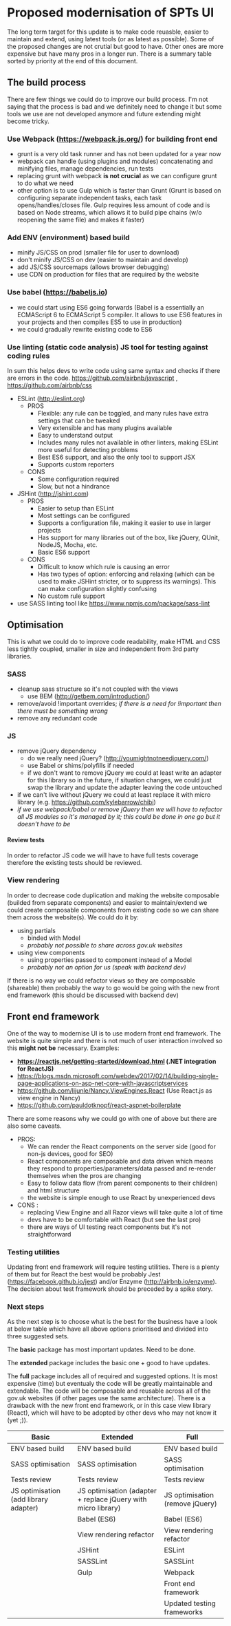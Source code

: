 # Proposed modernisation of SPTs UI
The long term target for this update is to make code reuasble, easier to maintain and extend, using latest tools (or as latest as possible). Some of the proposed changes are not crutial but good to have. Other ones are more expensive but have many pros in a longer run. There is a summary table sorted by priority at the end of this document.
## The build process
There are few things we could do to improve our build process. I'm not saying that the process is bad and we definitely need to change it but some tools we use are not developed anymore and future extending might become tricky.
### Use Webpack (https://webpack.js.org/) for building front end
* grunt is a very old task runner and has not been updated for a year now
* webpack can handle (using plugins and modules) concatenating and minifying files, manage dependencies, run tests
* replacing grunt with webpack **is not crucial** as we can configure grunt to do what we need
* other option is to use Gulp which is faster than Grunt (Grunt is based on configuring separate independent tasks, each task opens/handles/closes file. Gulp requires less amount of code and is based on Node streams, which allows it to build pipe chains (w/o reopening the same file) and makes it faster)
### Add ENV (environment) based build
* minify JS/CSS on prod (smaller file for user to download)
* don't minify JS/CSS on dev (easier to maintain and develop)
* add JS/CSS sourcemaps (allows browser debugging)
* use CDN on production for files that are required by the website
### Use babel (https://babeljs.io)
* we could start using ES6 going forwards (Babel is a essentially an ECMAScript 6 to ECMAScript 5 compiler. It allows to use ES6 features in your projects and then compiles ES5 to use in production)
* we could gradually rewrite existing code to ES6

### Use linting (static code analysis) JS tool for testing against coding rules
In sum this helps devs to write code using same syntax and checks if there are errors in the code. https://github.com/airbnb/javascript , https://github.com/airbnb/css
* ESLint (http://eslint.org)
  * PROS
    * Flexible: any rule can be toggled, and many rules have extra settings that can be tweaked
    * Very extensible and has many plugins available
    * Easy to understand output
    * Includes many rules not available in other linters, making ESLint more useful for detecting problems
    * Best ES6 support, and also the only tool to support JSX
    * Supports custom reporters
  * CONS
    * Some configuration required
    * Slow, but not a hindrance
* JSHint (http://jshint.com)
  * PROS
    * Easier to setup than ESLint
    * Most settings can be configured
    * Supports a configuration file, making it easier to use in larger projects
    * Has support for many libraries out of the box, like jQuery, QUnit, NodeJS, Mocha, etc.
    * Basic ES6 support
  * CONS
    * Difficult to know which rule is causing an error
    * Has two types of option: enforcing and relaxing (which can be used to make JSHint stricter, or to suppress its warnings). This can make configuration slightly confusing
    * No custom rule support
* use SASS linting tool like https://www.npmjs.com/package/sass-lint
## Optimisation
This is what we could do to improve code readability, make HTML and CSS less tightly coupled, smaller in size and independent from 3rd party libraries.
### SASS
* cleanup sass structure so it's not coupled with the views
  * use BEM (http://getbem.com/introduction/)
* remove/avoid !important overrides; _if there is a need for !important then there must be something wrong_
* remove any redundant code
### JS
* remove jQuery dependency
  * do we really need jQuery? (http://youmightnotneedjquery.com/)
  * use Babel or shims/polyfills if needed
  * if we don't want to remove jQuery we could at least write an adapter for this library so in the future, if situation changes, we could just swap the library and update the adapter leaving the code untouched
* if we can't live without jQuery we could at least replace it with micro library (e.g. https://github.com/kylebarrow/chibi)
* _if we use webpack/babel or remove jQuery then we will have to refactor all JS modules so it's managed by it; this could be done in one go but it doesn't have to be_
#### Review tests
In order to refactor JS code we will have to have full tests coverage therefore the existing tests should be reviewed.
### View rendering
In order to decrease code duplication and making the website composable (builded from separate components) and easier to maintain/extend we could create composable components from existing code so we can share them across the website(s). We could do it by:
* using partials
  * binded with Model
  * _probably not possible to share across gov.uk websites_
* using view components
  * using properties passed to component instead of a Model
  * _probably not an option for us (speak with backend dev)_

If there is no way we could refactor views so they are composable (shareable) then probably the way to go would be going with the new front end framework (this should be discussed with backend dev)
## Front end framework
One of the way to modernise UI is to use modern front end framework. The website is quite simple and there is not much of user interaction involved so this **might not be** necessary. Examples:
* **https://reactjs.net/getting-started/download.html (.NET integration for ReactJS)**
* https://blogs.msdn.microsoft.com/webdev/2017/02/14/building-single-page-applications-on-asp-net-core-with-javascriptservices
* https://github.com/lijunle/Nancy.ViewEngines.React (Use React.js as view engine in Nancy)
* https://github.com/pauldotknopf/react-aspnet-boilerplate

There are some reasons why we could go with one of above but there are also some caveats.
* PROS:
  * We can render the React components on the server side (good for non-js devices, good for SEO)
  * React components are composable and data driven which means they respond to properties/parameters/data passed and re-render themselves when the pros are changing
  * Easy to follow data flow (from parent components to their children) and html structure
  * the website is simple enough to use React by unexperienced devs
* CONS :
  * replacing View Engine and all Razor views will take quite a lot of time
  * devs have to be comfortable with React (but see the last pro)
  * there are ways of UI testing react components but it's not straightforward

### Testing utilities
Updating front end framework will require testing utilities. There is a plenty of them but for React the best would be probably Jest (https://facebook.github.io/jest) and/or Enzyme (http://airbnb.io/enzyme). The decision about test framework should be preceded by a spike story.

### Next steps
As the next step is to choose what is the best for the business have a look at below table which have all above options prioritised and divided into three suggested sets.

The **basic** package has most important updates. Need to be done.

The **extended** package includes the basic one + good to have updates.

The **full** package includes all of required and suggested options. It is most expensive (time) but eventualy the code will be greatly maintainable and extendable. The code will be composable and reusable across all of the gov.uk websites (if other pages use the same architecture). There is a drawback with the new front end framework, or in this case view library (React), which will have to be adopted by other devs who may not know it (yet ;)).

Basic | Extended | Full
------|----------|-----
ENV based build | ENV based build | ENV based build
SASS optimisation | SASS optimisation | SASS optimisation
Tests review | Tests review | Tests review
JS optimisation (add library adapter) | JS optimisation (adapter + replace jQuery with micro library) | JS optimisation (remove jQuery)
|| Babel (ES6) | Babel (ES6)
|| View rendering refactor | View rendering refactor
|| JSHint | ESLint
|| SASSLint | SASSLint
|| Gulp | Webpack
||| Front end framework
||| Updated testing frameworks
